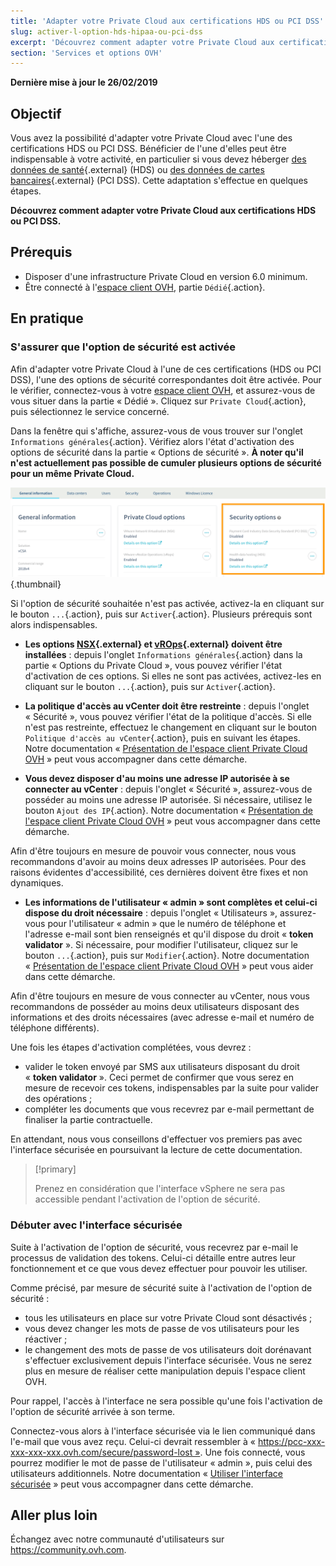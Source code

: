 ```yaml
---
title: 'Adapter votre Private Cloud aux certifications HDS ou PCI DSS'
slug: activer-l-option-hds-hipaa-ou-pci-dss
excerpt: 'Découvrez comment adapter votre Private Cloud aux certifications HDS ou PCI DSS'
section: 'Services et options OVH'
---
```


**Dernière mise à jour le 26/02/2019**

## Objectif

Vous avez la possibilité d'adapter votre Private Cloud avec l'une des certifications HDS ou PCI DSS. Bénéficier de l'une d'elles peut être indispensable à votre activité, en particulier si vous devez héberger [des données de santé](https://www.ovh.com/fr/private-cloud/healthcare/agrement.xml){.external} (HDS) ou [des données de cartes bancaires](https://www.ovh.com/fr/private-cloud/payment-infrastructure/pci-dss.xml){.external} (PCI DSS). Cette adaptation s'effectue en quelques étapes.

**Découvrez comment adapter votre Private Cloud aux certifications HDS ou PCI DSS.**

## Prérequis

- Disposer d'une infrastructure Private Cloud en version 6.0 minimum.
- Être connecté à l'[espace client OVH](https://www.ovh.com/auth/?action=gotomanager), partie `Dédié`{.action}.

## En pratique

### S'assurer que l'option de sécurité est activée

Afin d'adapter votre Private Cloud à l'une de ces certifications (HDS ou PCI DSS), l'une des options de sécurité correspondantes doit être activée. Pour le vérifier, connectez-vous à votre [espace client OVH](https://www.ovh.com/auth/?action=gotomanager), et assurez-vous de vous situer dans la partie « Dédié ». Cliquez sur `Private Cloud`{.action}, puis sélectionnez le service concerné. 

Dans la fenêtre qui s'affiche, assurez-vous de vous trouver sur l'onglet `Informations générales`{.action}. Vérifiez alors l'état d'activation des options de sécurité dans la partie « Options de sécurité ». **À noter qu'il n'est actuellement pas possible de cumuler plusieurs options de sécurité pour un même Private Cloud.**

![hdspcidsscompliance](images/HomeSDDCManager.png){.thumbnail}

Si l'option de sécurité souhaitée n'est pas activée, activez-la en cliquant sur le bouton `...`{.action}, puis sur `Activer`{.action}. Plusieurs prérequis sont alors indispensables.

- **Les options [NSX](https://www.ovh.com/fr/private-cloud/options/nsx.xml){.external} et [vROps](https://www.ovh.com/fr/private-cloud/options/vrops.xml){.external} doivent être installées** : depuis l'onglet `Informations générales`{.action} dans la partie « Options du Private Cloud », vous pouvez vérifier l'état d'activation de ces options. Si elles ne sont pas activées, activez-les en cliquant sur le bouton `...`{.action}, puis sur `Activer`{.action}.

- **La politique d'accès au vCenter doit être restreinte** : depuis l'onglet « Sécurité », vous pouvez vérifier l'état de la politique d'accès. Si elle n'est pas restreinte, effectuez le changement en cliquant sur le bouton `Politique d'accès au vCenter`{.action}, puis en suivant les étapes. Notre documentation « [Présentation de l'espace client Private Cloud OVH](../manager-ovh-private-cloud/#securite) » peut vous accompagner dans cette démarche.

- **Vous devez disposer d'au moins une adresse IP autorisée à se connecter au vCenter** : depuis l'onglet « Sécurité », assurez-vous de posséder au moins une adresse IP autorisée. Si nécessaire, utilisez le bouton `Ajout des IP`{.action}. Notre documentation « [Présentation de l'espace client Private Cloud OVH](../manager-ovh-private-cloud/#securite) » peut vous accompagner dans cette démarche.

Afin d'être toujours en mesure de pouvoir vous connecter, nous vous recommandons d'avoir au moins deux adresses IP autorisées. Pour des raisons évidentes d'accessibilité, ces dernières doivent être fixes et non dynamiques.

- **Les informations de l'utilisateur « admin » sont complètes et celui-ci dispose du droit nécessaire** : depuis l'onglet « Utilisateurs », assurez-vous pour l'utilisateur « admin » que le numéro de téléphone et l'adresse e-mail sont bien renseignés et qu'il dispose du droit « **token validator** ». Si nécessaire, pour modifier l'utilisateur, cliquez sur le bouton `...`{.action}, puis sur `Modifier`{.action}. Notre documentation « [Présentation de l'espace client Private Cloud OVH](../manager-ovh-private-cloud/#utilisateurs) » peut vous aider dans cette démarche.

Afin d'être toujours en mesure de vous connecter au vCenter, nous vous recommandons de posséder au moins deux utilisateurs disposant des informations et des droits nécessaires (avec adresse e-mail et numéro de téléphone différents).

Une fois les étapes d'activation complétées, vous devrez :

- valider le token envoyé par SMS aux utilisateurs disposant du droit « **token validator** ». Ceci permet de confirmer que vous serez en mesure de recevoir ces tokens, indispensables par la suite pour valider des opérations ;
- compléter les documents que vous recevrez par e-mail permettant de finaliser la partie contractuelle. 

En attendant, nous vous conseillons d'effectuer vos premiers pas avec l'interface sécurisée en poursuivant la lecture de cette documentation. 

> [!primary]
>
> Prenez en considération que l'interface vSphere ne sera pas accessible pendant l'activation de l'option de sécurité.
>

### Débuter avec l'interface sécurisée

Suite à l'activation de l'option de sécurité, vous recevrez par e-mail le processus de validation des tokens. Celui-ci détaille entre autres leur fonctionnement et ce que vous devez effectuer pour pouvoir les utiliser. 

Comme précisé, par mesure de sécurité suite à l'activation de l'option de sécurité :

- tous les utilisateurs en place sur votre Private Cloud sont désactivés ;
- vous devez changer les mots de passe de vos utilisateurs pour les réactiver ;
- le changement des mots de passe de vos utilisateurs doit dorénavant s'effectuer exclusivement depuis l'interface sécurisée. Vous ne serez plus en mesure de réaliser cette manipulation depuis l'espace client OVH. 

Pour rappel, l'accès à l'interface ne sera possible qu'une fois l'activation de l'option de sécurité arrivée à son terme.

Connectez-vous alors à l'interface sécurisée via le lien communiqué dans l'e-mail que vous avez reçu. Celui-ci devrait ressembler à « https://pcc-xxx-xxx-xxx-xxx.ovh.com/secure/password-lost ». Une fois connecté, vous pourrez modifier le mot de passe de l'utilisateur « admin », puis celui des utilisateurs additionnels. Notre documentation « [Utiliser l'interface sécurisée](../interface-secure/) » peut vous accompagner dans cette démarche.

## Aller plus loin

Échangez avec notre communauté d'utilisateurs sur <https://community.ovh.com>.